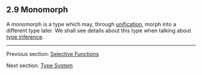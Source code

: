 ## 2.9 Monomorph

A monomorph is a type which may, through [unification](3.3-Unification.md), morph into a different type later. We shall see details about this type when talking about [type inference](3.4-Type_Inference.md).

---

Previous section: [Selective Functions](2.8.4-Selective_Functions.md)

Next section: [Type System](3-Type_System.md)